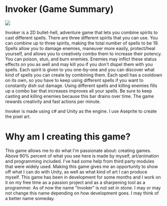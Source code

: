 # Invoker (Game Summary)

![](sample.gif)

Invoker is a 2D bullet-hell, adventure game that lets you combine spirits to cast different spells. There are three different spirits that you can use. 
You can combine up to three spirits, making the total number of spells to be 19. Spells allow you to damage enemies, maneuver more easily, protect/heal yourself, and 
allows you to creatively combo them to increase their potency. You can poison, stun, and burn enemies. Enemies may inflict these status effects on you as well and may kill you if you don't dispel them with you spells. Each spirit is given to you one-by-one and you can discover what kind of spells you can create by combining them. Each spell has a cooldown on its own, so you have to keep using different spells if you want to constantly dish out damage. Using different spells and killing enemies fills up a combo bar that increases improves all your spells. Be sure to keep casting and killing enemies because this bar drains over time. The game rewards creativity and fast actions per minute.

Invoker is made using c# and Unity as the engine. I use Aseprite to create the pixel art.

# Why am I creating this game?

This game allows me to do what I'm passionate about: creating games. Above 90% percent of what you see here is made by myself, art/animation and programming included. I've had some help 
from third party modules that were widely used. Making this game gives me an opportunity to show off what I can do with Unity, as well as what kind of art I can produce myself.
This game has been in development for some months and I work on it on my free time as a passion project and as a sharpening tool as a programmer. As of now the name "Invoker" is not set in stone. I may or may not change this name depending on how development goes. I may think of a better name someday.
